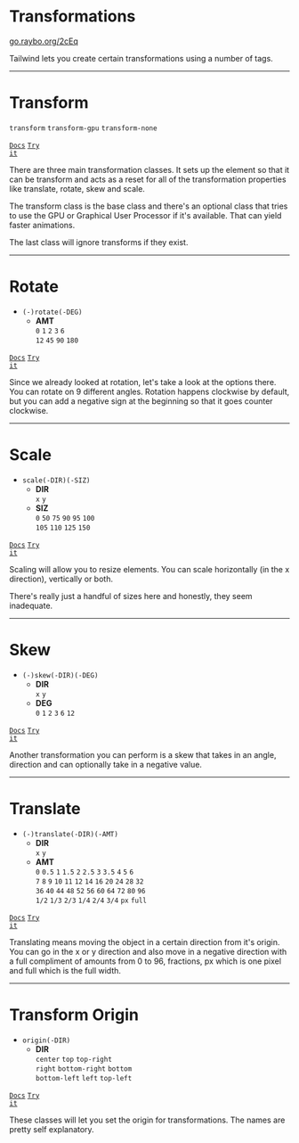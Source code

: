 <!-- .slide: data-state="layout-title" class="bg-dark"-->

# Transformations

<div class="slide-link"><a href="https://go.raybo.org/2cEq"><i class="fab fa-slideshare"></i> go.raybo.org/2cEq</a></div>

> >

Tailwind lets you create certain transformations using a number of tags.

---

# Transform

`transform` `transform-gpu` `transform-none`

<a href="https://tailwindcss.com/docs/transform" target="_blank"><code class="code-exciting">Docs</code></a> <a href="https://codepen.io/planetoftheweb/pen/XWjgdpL?editors=1000" target="_blank"><code class="code-royal">Try it</code></a>

> >

There are three main transformation classes. It sets up the element so that it can be transform and acts as a reset for all of the transformation properties like translate, rotate, skew and scale.

The transform class is the base class and there's an optional class that tries to use the GPU or Graphical User Processor if it's available. That can yield faster animations.

The last class will ignore transforms if they exist.


---

# Rotate

- `(-)rotate(-DEG)`
  - **AMT**<br>
  `0` `1` `2` `3` `6`<br>`12` `45` `90` `180`

<a href="https://tailwindcss.com/docs/rotate" target="_blank"><code class="code-exciting">Docs</code></a> <a href="https://codepen.io/planetoftheweb/pen/NWRgNML?editors=1000" target="_blank"><code class="code-royal">Try it</code></a>

> >

Since we already looked at rotation, let's take a look at the options there. You can rotate on 9 different angles. Rotation happens clockwise by default, but you can add a negative sign at the beginning so that it goes counter clockwise.


---

# Scale

- `scale(-DIR)(-SIZ)`
  - **DIR**<br>
    `x` `y`
  - **SIZ**<br>
    `0` `50` `75` `90` `95` `100`<br>
    `105` `110` `125` `150`

<a href="https://tailwindcss.com/docs/scale" target="_blank"><code class="code-exciting">Docs</code></a> <a href="https://codepen.io/planetoftheweb/pen/abmwNrZ?editors=1000" target="_blank"><code class="code-royal">Try it</code></a>

> >

Scaling will allow you to resize elements. You can scale horizontally (in the x direction), vertically or both.

There's really just a handful of sizes here and honestly, they seem inadequate.

---

# Skew

- `(-)skew(-DIR)(-DEG)`
  - **DIR**<br>
    `x` `y`
  - **DEG**<br>
    `0` `1` `2` `3` `6` `12`

<a href="https://tailwindcss.com/docs/skew" target="_blank"><code class="code-exciting">Docs</code></a> <a href="https://codepen.io/planetoftheweb/pen/eYdRzJJ?editors=1000" target="_blank"><code class="code-royal">Try it</code></a>

> >

Another transformation you can perform is a skew that takes in an angle, direction and can optionally take in a negative value.

---

# Translate

- `(-)translate(-DIR)(-AMT)`
  - **DIR**<br>
    `x` `y`
  - **AMT**<br>
    `0` `0.5` `1` `1.5` `2` `2.5` `3` `3.5` `4` `5` `6`<br>
    `7` `8` `9` `10` `11` `12` `14` `16` `20` `24` `28` `32`<br>
    `36` `40` `44` `48` `52` `56` `60` `64` `72` `80` `96` <br>
    `1/2` `1/3` `2/3` `1/4` `2/4` `3/4` `px` `full`<br>

<a href="https://tailwindcss.com/docs/translate" target="_blank"><code class="code-exciting">Docs</code></a> <a href="https://codepen.io/planetoftheweb/pen/XWjgKBg?editors=1000" target="_blank"><code class="code-royal">Try it</code></a>

> >

Translating means moving the object in a certain direction from it's origin. You can go in the x or y direction and also move in a negative direction with a full compliment of amounts from 0 to 96, fractions, px which is one pixel and full which is the full width.

---

# Transform Origin

- `origin(-DIR)`
  - **DIR**<br>
  `center` `top` `top-right`<br>`right` `bottom-right` `bottom`<br> `bottom-left` `left` `top-left`

<a href="https://tailwindcss.com/docs/transform-origin" target="_blank"><code class="code-exciting">Docs</code></a> <a href="https://codepen.io/planetoftheweb/pen/WNGOGQx?editors=1000" target="_blank"><code class="code-royal">Try it</code></a>

> >

These classes will let you set the origin for transformations. The names are pretty self explanatory.